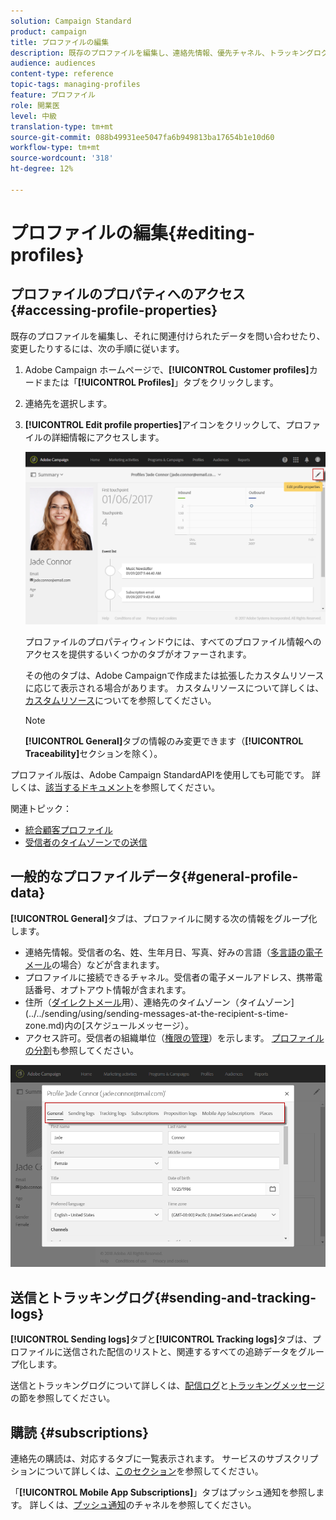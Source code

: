```yaml
---
solution: Campaign Standard
product: campaign
title: プロファイルの編集
description: 既存のプロファイルを編集し、連絡先情報、優先チャネル、トラッキングログ、購読などにアクセスする方法を説明します。
audience: audiences
content-type: reference
topic-tags: managing-profiles
feature: プロファイル
role: 開業医
level: 中級
translation-type: tm+mt
source-git-commit: 088b49931ee5047fa6b949813ba17654b1e10d60
workflow-type: tm+mt
source-wordcount: '318'
ht-degree: 12%

---
```



# プロファイルの編集{#editing-profiles}

## プロファイルのプロパティへのアクセス{#accessing-profile-properties}

既存のプロファイルを編集し、それに関連付けられたデータを問い合わせたり、変更したりするには、次の手順に従います。

1. Adobe Campaign ホームページで、**[!UICONTROL Customer profiles]**&#x200B;カードまたは「**[!UICONTROL Profiles]**」タブをクリックします。
1. 連絡先を選択します。
1. **[!UICONTROL Edit profile properties]**&#x200B;アイコンをクリックして、プロファイルの詳細情報にアクセスします。

   ![](assets/profile_creation2.png)

   プロファイルのプロパティウィンドウには、すべてのプロファイル情報へのアクセスを提供するいくつかのタブがオファーされます。

   その他のタブは、Adobe Campaignで作成または拡張したカスタムリソースに応じて表示される場合があります。 カスタムリソースについて詳しくは、[カスタムリソース](../../developing/using/data-model-concepts.md)についてを参照してください。

   >[!NOTE]
   >
   >**[!UICONTROL General]**&#x200B;タブの情報のみ変更できます（**[!UICONTROL Traceability]**&#x200B;セクションを除く）。

プロファイル版は、Adobe Campaign StandardAPIを使用しても可能です。 詳しくは、[該当するドキュメント](../../api/using/updating-profiles.md)を参照してください。

関連トピック：

* [統合顧客プロファイル](../../audiences/using/integrated-customer-profile.md)
* [受信者のタイムゾーンでの送信](../../sending/using/sending-messages-at-the-recipient-s-time-zone.md)

## 一般的なプロファイルデータ{#general-profile-data}

**[!UICONTROL General]**&#x200B;タブは、プロファイルに関する次の情報をグループ化します。

* 連絡先情報。受信者の名、姓、生年月日、写真、好みの言語（[多言語の電子メール](../../channels/using/creating-a-multilingual-email.md)の場合）などが含まれます。
* プロファイルに接続できるチャネル。受信者の電子メールアドレス、携帯電話番号、オプトアウト情報が含まれます。
* 住所（[ダイレクトメール](../../channels/using/about-direct-mail.md)用）、連絡先のタイムゾーン（タイムゾーン](../../sending/using/sending-messages-at-the-recipient-s-time-zone.md)内の[スケジュールメッセージ）。
* アクセス許可。受信者の組織単位（[権限の管理](../../administration/using/about-access-management.md)）を示します。 [プロファイルの分割](../../administration/using/organizational-units.md#partitioning-profiles)も参照してください。

![](assets/profile_creation4.png)

## 送信とトラッキングログ{#sending-and-tracking-logs}

**[!UICONTROL Sending logs]**&#x200B;タブと&#x200B;**[!UICONTROL Tracking logs]**&#x200B;タブは、プロファイルに送信された配信のリストと、関連するすべての追跡データをグループ化します。

送信とトラッキングログについて詳しくは、[配信ログ](../../sending/using/monitoring-a-delivery.md#delivery-logs)と[トラッキングメッセージ](../../sending/using/tracking-messages.md)の節を参照してください。

## 購読 {#subscriptions}

連絡先の購読は、対応するタブに一覧表示されます。 サービスのサブスクリプションについて詳しくは、[このセクション](../../audiences/using/about-subscriptions.md)を参照してください。

「**[!UICONTROL Mobile App Subscriptions]**」タブはプッシュ通知を参照します。 詳しくは、[プッシュ通知](../../channels/using/about-push-notifications.md)のチャネルを参照してください。
